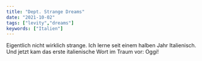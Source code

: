 ```yaml
---
title: "Dept. Strange Dreams"
date: "2021-10-02"
tags: ["levity","dreams"]
keywords: ["Italien"]
---
```

Eigentlich nicht wirklich strange. Ich lerne seit einem halben Jahr Italienisch. Und jetzt kam das erste italienische Wort im Traum vor: Oggi!
